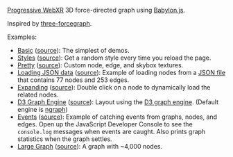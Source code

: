 [Progressive WebXR](https://blog.mozvr.com/progressive-webxr-ar-store/)
3D force-directed graph using [Babylon.js](https://www.babylonjs.com/).

Inspired by [three-forcegraph](https://github.com/vasturiano/three-forcegraph).

Examples:
- [Basic](https://apowers313.github.io/babylon-forcegraph/examples/basic.html)
  ([source](https://github.com/apowers313/babylon-forcegraph/blob/master/examples/basic.html)): The simplest of demos.
- [Styles](https://apowers313.github.io/babylon-forcegraph/examples/styles.html)
  ([source](https://github.com/apowers313/babylon-forcegraph/blob/master/examples/styles.html)):
  Get a random style every time you reload the page.
- [Pretty](https://apowers313.github.io/babylon-forcegraph/examples/pretty.html)
  ([source](https://github.com/apowers313/babylon-forcegraph/blob/master/examples/pretty.html)):
  Custom node, edge, and skybox textures.
- [Loading JSON
  data](https://apowers313.github.io/babylon-forcegraph/examples/json_data.html)
  ([source](https://github.com/apowers313/babylon-forcegraph/blob/master/examples/json_data.html)): Example of loading nodes from a [JSON
    file](https://github.com/apowers313/babylon-forcegraph/blob/master/examples/data/miserables.json)
    that contains 77 nodes and 253 edges.
- [Expanding](https://apowers313.github.io/babylon-forcegraph/examples/expanding.html)
  ([source](https://github.com/apowers313/babylon-forcegraph/blob/master/examples/expanding.html)): Double click on a node to dynamically load the related nodes.
- [D3 Graph
  Engine](https://apowers313.github.io/babylon-forcegraph/examples/graph_engine.html)
  ([source](https://github.com/apowers313/babylon-forcegraph/blob/master/examples/graph_engine.html)): Layout using the [D3 graph
  engine](https://github.com/vasturiano/d3-force-3d). (Default engine is
  [ngraph](https://github.com/anvaka/ngraph.forcelayout))
- [Events](https://apowers313.github.io/babylon-forcegraph/examples/events.html)
  ([source](https://github.com/apowers313/babylon-forcegraph/blob/master/examples/pretty.html)):
  Example of catching events from graphs, nodes, and edges. Open up the
  JavaScript Developer Console to see the `console.log` messages when events are
  caught. Also prints graph statistics when the graph settles.
- [Large
  Graph](https://apowers313.github.io/babylon-forcegraph/examples/large.html)
  ([source](https://github.com/apowers313/babylon-forcegraph/blob/master/examples/large.html)):
  A graph with ~4,000 nodes.